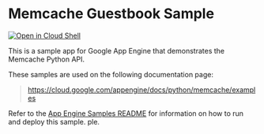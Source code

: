 # Memcache Guestbook Sample

[![Open in Cloud Shell][shell_img]][shell_link]

[shell_img]: http://gstatic.com/cloudssh/images/open-btn.png
[shell_link]: https://console.cloud.google.com/cloudshell/open?git_repo=https://github.com/GoogleCloudPlatform/python-docs-samples&page=editor&open_in_editor=appengine/standard/memcache/guestbook/README.md

This is a sample app for Google App Engine that demonstrates the Memcache Python API.

<!-- auto-doc-link -->
These samples are used on the following documentation page:

> https://cloud.google.com/appengine/docs/python/memcache/examples

<!-- end-auto-doc-link -->

Refer to the [App Engine Samples README](../../README.md) for information on how to run and deploy this sample.
ple.
